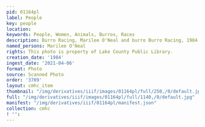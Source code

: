 ```yaml
---
pid: 01164pl
label: People
key: people
location: 
keywords: People, Women, Animals, Burros, Races
description: Burro Racing, Marilee O'Neal and burro Burro Racing, 1984
named_persons: Marilee O'Neal
rights: This photo is property of Lake County Public Library.
creation_date: '1984'
ingest_date: '2021-04-06'
format: Photo
source: Scanned Photo
order: '3709'
layout: cmhc_item
thumbnail: "/img/derivatives/iiif/images/01164pl/full/250,/0/default.jpg"
full: "/img/derivatives/iiif/images/01164pl/full/1140,/0/default.jpg"
manifest: "/img/derivatives/iiif/01164pl/manifest.json"
collection: cmhc
! '': 
---
```

